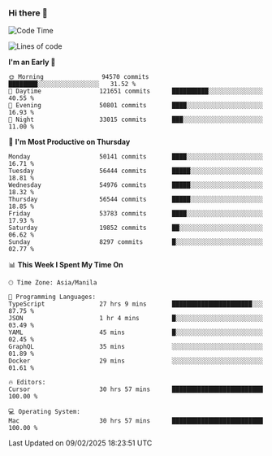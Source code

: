 ### Hi there 👋

<!--START_SECTION:waka-->
![Code Time](http://img.shields.io/badge/Code%20Time-5%2C839%20hrs%2057%20mins-blue)

![Lines of code](https://img.shields.io/badge/From%20Hello%20World%20I%27ve%20Written-117.4%20million%20lines%20of%20code-blue)

**I'm an Early 🐤** 

```text
🌞 Morning                94570 commits       ████████░░░░░░░░░░░░░░░░░   31.52 % 
🌆 Daytime                121651 commits      ██████████░░░░░░░░░░░░░░░   40.55 % 
🌃 Evening                50801 commits       ████░░░░░░░░░░░░░░░░░░░░░   16.93 % 
🌙 Night                  33015 commits       ███░░░░░░░░░░░░░░░░░░░░░░   11.00 % 
```
📅 **I'm Most Productive on Thursday** 

```text
Monday                   50141 commits       ████░░░░░░░░░░░░░░░░░░░░░   16.71 % 
Tuesday                  56444 commits       █████░░░░░░░░░░░░░░░░░░░░   18.81 % 
Wednesday                54976 commits       █████░░░░░░░░░░░░░░░░░░░░   18.32 % 
Thursday                 56544 commits       █████░░░░░░░░░░░░░░░░░░░░   18.85 % 
Friday                   53783 commits       ████░░░░░░░░░░░░░░░░░░░░░   17.93 % 
Saturday                 19852 commits       ██░░░░░░░░░░░░░░░░░░░░░░░   06.62 % 
Sunday                   8297 commits        █░░░░░░░░░░░░░░░░░░░░░░░░   02.77 % 
```


📊 **This Week I Spent My Time On** 

```text
🕑︎ Time Zone: Asia/Manila

💬 Programming Languages: 
TypeScript               27 hrs 9 mins       ██████████████████████░░░   87.75 % 
JSON                     1 hr 4 mins         █░░░░░░░░░░░░░░░░░░░░░░░░   03.49 % 
YAML                     45 mins             █░░░░░░░░░░░░░░░░░░░░░░░░   02.45 % 
GraphQL                  35 mins             ░░░░░░░░░░░░░░░░░░░░░░░░░   01.89 % 
Docker                   29 mins             ░░░░░░░░░░░░░░░░░░░░░░░░░   01.61 % 

🔥 Editors: 
Cursor                   30 hrs 57 mins      █████████████████████████   100.00 % 

💻 Operating System: 
Mac                      30 hrs 57 mins      █████████████████████████   100.00 % 
```


 Last Updated on 09/02/2025 18:23:51 UTC
<!--END_SECTION:waka-->


<!--
**rad182/rad182** is a ✨ _special_ ✨ repository because its `README.md` (this file) appears on your GitHub profile.

Here are some ideas to get you started:

- 🔭 I’m currently working on ...
- 🌱 I’m currently learning ...
- 👯 I’m looking to collaborate on ...
- 🤔 I’m looking for help with ...
- 💬 Ask me about ...
- 📫 How to reach me: ...
- 😄 Pronouns: ...
- ⚡ Fun fact: ...
-->
